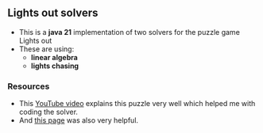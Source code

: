 ﻿## Lights out solvers

- This is a **java 21** implementation of two solvers for the puzzle game Lights out
- These are using:
  - **linear algebra**
  - **lights chasing**

### Resources

- This [YouTube video](https://www.youtube.com/watch?v=0fHkKcy0x_U "Solving the 'Lights Out' Problem") explains this
puzzle very well which helped me with coding the solver.
- And [this page](https://www.jaapsch.net/puzzles/lomath.htm "The Mathematics of Lights Out") was also very helpful.
